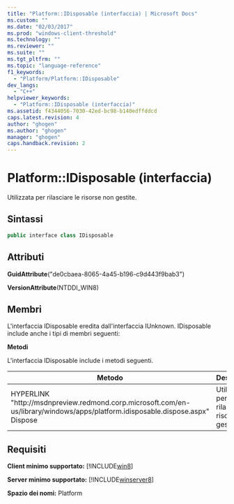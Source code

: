 ```yaml
---
title: "Platform::IDisposable (interfaccia) | Microsoft Docs"
ms.custom: ""
ms.date: "02/03/2017"
ms.prod: "windows-client-threshold"
ms.technology: ""
ms.reviewer: ""
ms.suite: ""
ms.tgt_pltfrm: ""
ms.topic: "language-reference"
f1_keywords: 
  - "Platform/Platform::IDisposable"
dev_langs: 
  - "C++"
helpviewer_keywords: 
  - "Platform::IDisposable (interfaccia)"
ms.assetid: f4344056-7030-42ed-bc98-b140edffddcd
caps.latest.revision: 4
author: "ghogen"
ms.author: "ghogen"
manager: "ghogen"
caps.handback.revision: 2
---
```

# Platform::IDisposable (interfaccia)
Utilizzata per rilasciare le risorse non gestite.  
  
## Sintassi  
  
```cpp  
public interface class IDisposable  
```  
  
## Attributi  
 **GuidAttribute**\("de0cbaea\-8065\-4a45\-b196\-c9d443f9bab3"\)  
  
 **VersionAttribute**\(NTDDI\_WIN8\)  
  
## Membri  
 L'interfaccia IDisposable eredita dall'interfaccia IUnknown. IDisposable include anche i tipi di membri seguenti:  
  
 **Metodi**  
  
 L'interfaccia IDisposable include i metodi seguenti.  
  
|Metodo|Descrizione|  
|------------|-----------------|  
|HYPERLINK "http:\/\/msdnpreview.redmond.corp.microsoft.com\/en\-us\/library\/windows\/apps\/platform.idisposable.dispose.aspx" Dispose|Utilizzata per rilasciare le risorse non gestite.|  
  
## Requisiti  
 **Client minimo supportato:** [!INCLUDE[win8](../cppcx/includes/win8-md.md)]  
  
 **Server minimo supportato:** [!INCLUDE[winserver8](../cppcx/includes/winserver8-md.md)]  
  
 **Spazio dei nomi:** Platform